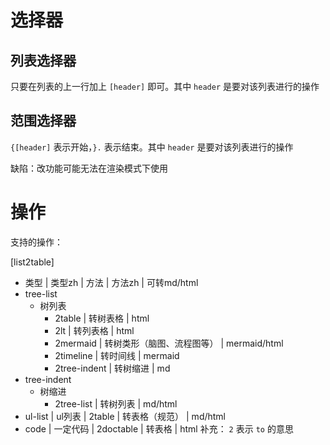 # 选择器

## 列表选择器

只要在列表的上一行加上 `[header]` 即可。其中 `header` 是要对该列表进行的操作

## 范围选择器

`{[header]` 表示开始，`}.` 表示结束。其中 `header` 是要对该列表进行的操作

缺陷：改功能可能无法在渲染模式下使用

# 操作

支持的操作：

[list2table]
- 类型 | 类型zh | 方法 | 方法zh | 可转md/html
- tree-list
	- 树列表
		- 2table    | 转树表格 | html
		- 2lt       | 转列表格 | html
		- 2mermaid  | 转树类形（脑图、流程图等） | mermaid/html
		- 2timeline | 转时间线 | mermaid
		- 2tree-indent | 转树缩进 | md
- tree-indent
	- 树缩进
		- 2tree-list | 转树列表 | md/html
- ul-list   | ul列表 | 2table | 转表格（规范） | md/html
- code      | 一定代码 | 2doctable | 转表格   | html
补充：
`2` 表示 `to` 的意思
